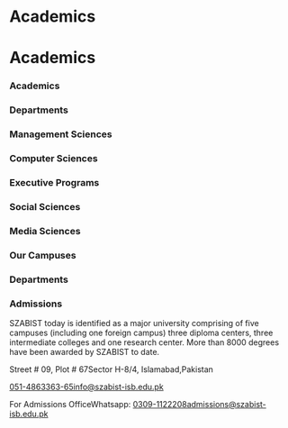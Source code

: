 # Academics

# Academics

### Academics

### Departments

### Management Sciences

### Computer Sciences

### Executive Programs

### Social Sciences

### Media Sciences

### Our Campuses

### Departments

### Admissions

SZABIST today is identified as a major university comprising of five campuses (including one foreign campus) three diploma centers, three intermediate colleges and one research center. More than 8000 degrees have been awarded by SZABIST to date.

Street # 09, Plot # 67Sector H-8/4, Islamabad,Pakistan

051-4863363-65info@szabist-isb.edu.pk

For Admissions OfficeWhatsapp: 0309-1122208admissions@szabist-isb.edu.pk

